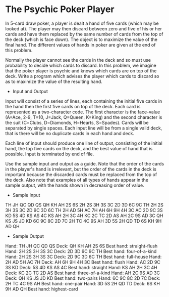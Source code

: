 The Psychic Poker Player 
========================

In 5-card draw poker, a player is dealt a hand of five cards (which may be looked at). The player may then discard between zero and five of his or her cards and have them replaced by the same number of cards from the top of the deck (which is face down). The object is to maximize the value of the final hand. The different values of hands in poker are given at the end of this problem.

Normally the player cannot see the cards in the deck and so must use probability to decide which cards to discard. In this problem, we imagine that the poker player is psychic and knows which cards are on top of the deck. Write a program which advises the player which cards to discard so as to maximize the value of the resulting hand.

- Input and Output

Input will consist of a series of lines, each containing the initial five cards in the hand then the first five cards on top of the deck. Each card is represented as a two-character code. The first character is the face-value (A=Ace, 2-9, T=10, J=Jack, Q=Queen, K=King) and the second character is the suit (C=Clubs, D=Diamonds, H=Hearts, S=Spades). Cards will be separated by single spaces. Each input line will be from a single valid deck, that is there will be no duplicate cards in each hand and deck.

Each line of input should produce one line of output, consisting of the initial hand, the top five cards on the deck, and the best value of hand that is possible. Input is terminated by end of file.

Use the sample input and output as a guide. Note that the order of the cards in the player's hand is irrelevant, but the order of the cards in the deck is important because the discarded cards must be replaced from the top of the deck. Also note that examples of all types of hands appear in the sample output, with the hands shown in decreasing order of value.

- Sample Input

TH JH QC QD QS QH KH AH 2S 6S
2H 2S 3H 3S 3C 2D 3D 6C 9C TH
2H 2S 3H 3S 3C 2D 9C 3D 6C TH
2H AD 5H AC 7H AH 6H 9H 4H 3C
AC 2D 9C 3S KD 5S 4D KS AS 4C
KS AH 2H 3C 4H KC 2C TC 2D AS
AH 2C 9S AD 3C QH KS JS JD KD
6C 9C 8C 2D 7C 2H TC 4C 9S AH
3D 5S 2H QD TD 6S KH 9H AD QH

- Sample Output

Hand: TH JH QC QD QS Deck: QH KH AH 2S 6S Best hand: straight-flush
Hand: 2H 2S 3H 3S 3C Deck: 2D 3D 6C 9C TH Best hand: four-of-a-kind
Hand: 2H 2S 3H 3S 3C Deck: 2D 9C 3D 6C TH Best hand: full-house
Hand: 2H AD 5H AC 7H Deck: AH 6H 9H 4H 3C Best hand: flush
Hand: AC 2D 9C 3S KD Deck: 5S 4D KS AS 4C Best hand: straight
Hand: KS AH 2H 3C 4H Deck: KC 2C TC 2D AS Best hand: three-of-a-kind
Hand: AH 2C 9S AD 3C Deck: QH KS JS JD KD Best hand: two-pairs
Hand: 6C 9C 8C 2D 7C Deck: 2H TC 4C 9S AH Best hand: one-pair
Hand: 3D 5S 2H QD TD Deck: 6S KH 9H AD QH Best hand: highest-card
